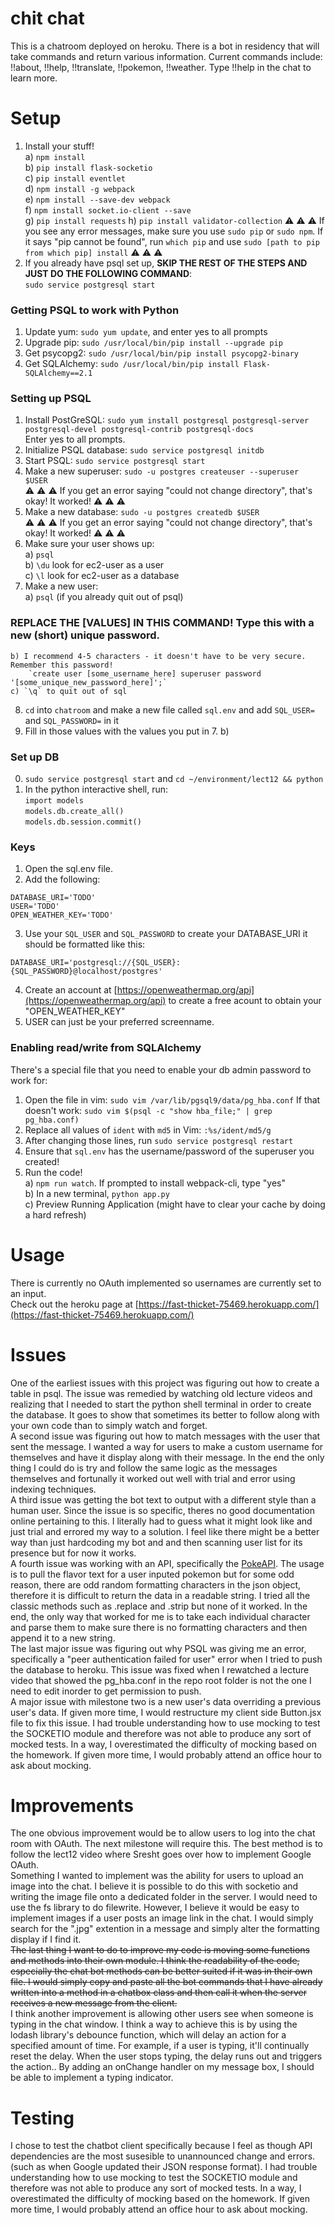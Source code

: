 # chit chat

This is a chatroom deployed on heroku. There is a bot in residency that will take commands and return various information. Current commands include: !!about, !!help, !!translate, !!pokemon, !!weather. Type !!help in the chat to learn more.

# Setup
 1. Install your stuff!    
  a) `npm install`    
  b) `pip install flask-socketio`    
  c) `pip install eventlet`    
  d) `npm install -g webpack`    
  e) `npm install --save-dev webpack`    
  f) `npm install socket.io-client --save`    
  g) `pip install requests`
  h) `pip install validator-collection`
:warning: :warning: :warning: If you see any error messages, make sure you use `sudo pip` or `sudo npm`. If it says "pip cannot be found", run `which pip` and use `sudo [path to pip from which pip] install` :warning: :warning: :warning:    
2. If you already have psql set up, **SKIP THE REST OF THE STEPS AND JUST DO THE FOLLOWING COMMAND**:   
`sudo service postgresql start`    
  
### Getting PSQL to work with Python  
  
1. Update yum: `sudo yum update`, and enter yes to all prompts    
2. Upgrade pip: `sudo /usr/local/bin/pip install --upgrade pip`  
3. Get psycopg2: `sudo /usr/local/bin/pip install psycopg2-binary`    
4. Get SQLAlchemy: `sudo /usr/local/bin/pip install Flask-SQLAlchemy==2.1`    
  
### Setting up PSQL  
  
1. Install PostGreSQL: `sudo yum install postgresql postgresql-server postgresql-devel postgresql-contrib postgresql-docs`    
    Enter yes to all prompts.    
2. Initialize PSQL database: `sudo service postgresql initdb`    
3. Start PSQL: `sudo service postgresql start`    
4. Make a new superuser: `sudo -u postgres createuser --superuser $USER`    
    :warning: :warning: :warning: If you get an error saying "could not change directory", that's okay! It worked! :warning: :warning: :warning:    
5. Make a new database: `sudo -u postgres createdb $USER`    
        :warning: :warning: :warning: If you get an error saying "could not change directory", that's okay! It worked! :warning: :warning: :warning:    
6. Make sure your user shows up:    
    a) `psql`    
    b) `\du` look for ec2-user as a user    
    c) `\l` look for ec2-user as a database    
7. Make a new user:    
    a) `psql` (if you already quit out of psql)    
### REPLACE THE [VALUES] IN THIS COMMAND! Type this with a new (short) unique password.   
    b) I recommend 4-5 characters - it doesn't have to be very secure. Remember this password!  
        `create user [some_username_here] superuser password '[some_unique_new_password_here]';`    
    c) `\q` to quit out of sql    
8. `cd` into `chatroom` and make a new file called `sql.env` and add `SQL_USER=` and `SQL_PASSWORD=` in it  
9. Fill in those values with the values you put in 7. b)  

### Set up DB  

0. `sudo service postgresql start` and `cd ~/environment/lect12 && python`  
1. In the python interactive shell, run:  
	`import models`  
	`models.db.create_all()`  
	`models.db.session.commit()`  

### Keys

1. Open the sql.env file.
2. Add the following:
```
DATABASE_URI='TODO'
USER='TODO'
OPEN_WEATHER_KEY='TODO'
```
3. Use your `SQL_USER` and `SQL_PASSWORD` to create your DATABASE_URI it should be formatted like this: 
```
DATABASE_URI='postgresql://{SQL_USER}:{SQL_PASSWORD}@localhost/postgres'
```
4. Create an account at [https://openweathermap.org/api](https://openweathermap.org/api) to create a free acount to obtain your "OPEN_WEATHER_KEY"
5. USER can just be your preferred screenname.
  
### Enabling read/write from SQLAlchemy  
There's a special file that you need to enable your db admin password to work for:  
1. Open the file in vim: `sudo vim /var/lib/pgsql9/data/pg_hba.conf`
If that doesn't work: `sudo vim $(psql -c "show hba_file;" | grep pg_hba.conf)`  
2. Replace all values of `ident` with `md5` in Vim: `:%s/ident/md5/g`  
3. After changing those lines, run `sudo service postgresql restart`  
4. Ensure that `sql.env` has the username/password of the superuser you created!  
5. Run the code!    
  a) `npm run watch`. If prompted to install webpack-cli, type "yes"    
  b) In a new terminal, `python app.py`    
  c) Preview Running Application (might have to clear your cache by doing a hard refresh)    

# Usage
There is currently no OAuth implemented so usernames are currently set to an input.<br>
Check out the heroku page at [https://fast-thicket-75469.herokuapp.com/](https://fast-thicket-75469.herokuapp.com/)

# Issues
One of the earliest issues with this project was figuring out how to create a table in psql. The issue was remedied by watching old lecture videos and realizing that I needed to start the python shell terminal in order to create the database. It goes to show that sometimes its better to follow along with your own code than to simply watch and forget. <br>
A second issue was figuring out how to match messages with the user that sent the message. I wanted a way for users to make a custom username for themselves and have it display along with their message. In the end the only thing I could do is try and follow the same logic as the messages themselves and fortunally it worked out well with trial and error using indexing techniques. <br>
A third issue was getting the bot text to output with a different style than a human user. Since the issue is so specific, theres no good documentation online pertaining to this. I literally had to guess what it might look like and just trial and errored my way to a solution. I feel like there might be a better way than just hardcoding my bot and and then scanning user list for its presence but for now it works. <br>
A fourth issue was working with an API, specifically the [PokeAPI](https://pokeapi.co/). The usage is to pull the flavor text for a user inputed pokemon but for some odd reason, there are odd random formatting characters in the json object, therefore it is difficult to return the data in a readable string. I tried all the classic methods such as .replace and .strip but none of it worked. In the end, the only way that worked for me is to take each individual character and parse them to make sure there is no formatting characters and then append it to a new string. <br>
The last major issue was figuring out why PSQL was giving me an error, specifically a "peer authentication failed for user" error when I tried to push the database to heroku. This issue was fixed when I rewatched a lecture video that showed the pg_hba.conf in the repo root folder is not the one I need to edit inorder to get permission to push.<br>
A major issue with milestone two is a new user's data overriding a previous user's data. If given more time, I would restructure my client side Button.jsx file to fix this issue.
I had trouble understanding how to use mocking to test the SOCKETIO module and therefore was not able to produce any sort of mocked tests. In a way, I overestimated the difficulty of mocking based on the homework. If given more time, I would probably attend an office hour to ask about mocking.

# Improvements
The one obvious improvement would be to allow users to log into the chat room with OAuth. The next milestone will require this. The best method is to follow the lect12 video where Sresht goes over how to implement Google OAuth.<br>
Something I wanted to implement was the ability for users to upload an image into the chat. I believe it is possible to do this with socketio and writing the image file onto a dedicated folder in the server. I would need to use the fs library to do filewrite. However, I believe it would be easy to implement images if a user posts an image link in the chat. I would simply search for the ".jpg" extention in a message and simply alter the formatting display if I find it. <br>
~~The last thing I want to do to improve my code is moving some functions and methods into their own module. I think the readability of the code, especially the chat bot methods can be better suited if it was in their own file. I would simply copy and paste all the bot commands that I have already written into a method in a chatbox class and then call it when the server receives a new message from the client.~~ <br>
I think another improvement is allowing other users see when someone is typing in the chat window. I think a way to achieve this is by using the lodash library's debounce function, which will delay an action for a specified amount of time. For example, if a user is typing, it'll continually reset the delay. When the user stops typing, the delay runs out and triggers the action.. By adding an onChange handler on my message box, I should be able to implement a typing indicator. <br>

# Testing
I chose to test the chatbot client specifically because I feel as though API dependencies are the most susesible to unannounced change and errors. (such as when Google updated their JSON response format). I had trouble understanding how to use mocking to test the SOCKETIO module and therefore was not able to produce any sort of mocked tests. In a way, I overestimated the difficulty of mocking based on the homework. If given more time, I would probably attend an office hour to ask about mocking.
